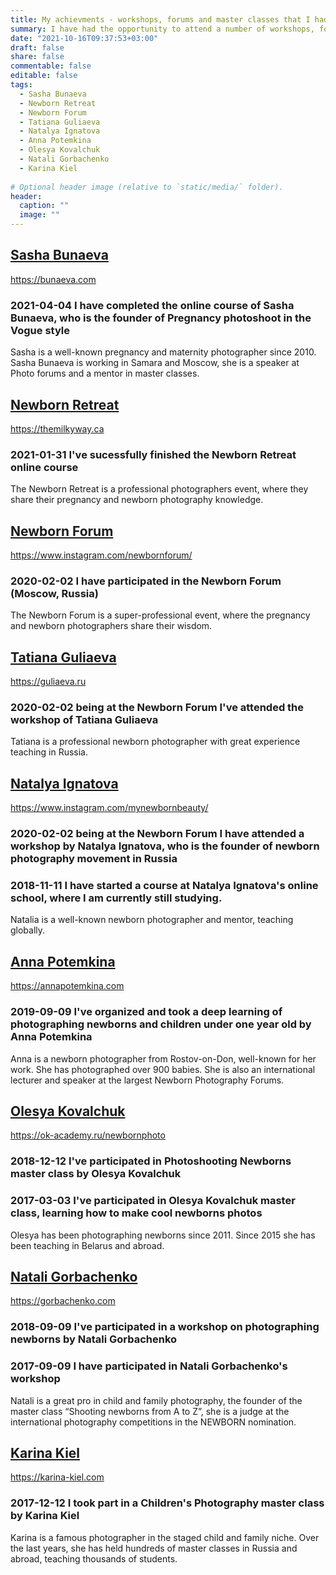 ```yaml
---
title: My achievments - workshops, forums and master classes that I had the opportunity to attend
summary: I have had the opportunity to attend a number of workshops, forums and master classes that have helped me improve my skills as a newborn and maternity photographer.
date: "2021-10-16T09:37:53+03:00"
draft: false
share: false
commentable: false
editable: false
tags:
  - Sasha Bunaeva
  - Newborn Retreat
  - Newborn Forum
  - Tatiana Guliaeva
  - Natalya Ignatova
  - Anna Potemkina
  - Olesya Kovalchuk
  - Natali Gorbachenko
  - Karina Kiel
  
# Optional header image (relative to `static/media/` folder).
header:
  caption: ""
  image: ""
---
```

## [Sasha Bunaeva](#Sasha%20Bunaeva)
https://bunaeva.com
### 2021-04-04 I have completed the online course of Sasha Bunaeva, who is the founder of **Pregnancy photoshoot in the Vogue style**
Sasha is a well-known pregnancy and maternity photographer since 2010. Sasha Bunaeva is working in Samara and Moscow, she is a speaker at Photo forums and a mentor in master classes.

## [Newborn Retreat](#Newborn%20Retreat)
https://themilkyway.ca
### 2021-01-31 I've sucessfully finished the Newborn Retreat online course
The Newborn Retreat is a professional photographers event, where they share their pregnancy and newborn photography knowledge.

## [Newborn Forum](#Newborn%20Forum)
https://www.instagram.com/newbornforum/
### 2020-02-02 I have participated in the Newborn Forum (Moscow, Russia)
The Newborn Forum is a super-professional event, where the pregnancy and newborn photographers share their wisdom.

## [Tatiana Guliaeva](#Tatiana%20Guliaeva)
https://guliaeva.ru
### 2020-02-02 being at the Newborn Forum I've attended the workshop of Tatiana Guliaeva
Tatiana is a professional newborn photographer with great experience teaching in Russia.

## [Natalya Ignatova](#Natalya%20Ignatova)
https://www.instagram.com/mynewbornbeauty/
### 2020-02-02 being at the Newborn Forum I have attended a workshop by Natalya Ignatova, who is the founder of newborn photography movement in Russia
### 2018-11-11 I have started a course at Natalya Ignatova's online school, where I am currently still studying.
Natalia is a well-known newborn photographer and mentor, teaching globally.

## [Anna Potemkina](#Anna%20Potemkina)
https://annapotemkina.com
### 2019-09-09 I've organized and took a deep learning of photographing newborns and children under one year old by Anna Potemkina
Anna is a newborn photographer from Rostov-on-Don, well-known for her work. She has photographed over 900 babies. She is also an international lecturer and speaker at the largest Newborn Photography Forums.

## [Olesya Kovalchuk](#Olesya%20Kovalchuk)
https://ok-academy.ru/newbornphoto
### 2018-12-12 I've participated in **Photoshooting Newborns** master class by Olesya Kovalchuk
### 2017-03-03 I've participated in Olesya Kovalchuk master class, learning how to make cool newborns photos
Olesya has been photographing newborns since 2011. Since 2015 she has been teaching in Belarus and abroad.

## [Natali Gorbachenko](#Natali%20Gorbachenko)
https://gorbachenko.com
### 2018-09-09 I've participated in a workshop on photographing newborns by Natali Gorbachenko
### 2017-09-09 I have participated in Natali Gorbachenko's workshop
Natali is a great pro in child and family photography, the founder of the master class “Shooting newborns from A to Z”, she is a judge at the international photography competitions in the NEWBORN nomination.

## [Karina Kiel](#Karina%20Kiel)
https://karina-kiel.com
### 2017-12-12 I took part in a Children's Photography  master class by Karina Kiel
Karina is a famous photographer in the staged child and family niche. Over the last years, she has held hundreds of master classes in Russia and abroad, teaching thousands of students.
